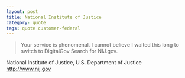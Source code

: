 ```yaml
---
layout: post
title: National Institute of Justice
category: quote
tags: quote customer-federal
---
```


> Your service is phenomenal. I cannot believe I waited this long to switch to DigitalGov Search for NIJ.gov.

National Institute of Justice, U.S. Department of Justice  
<http://www.nij.gov>
